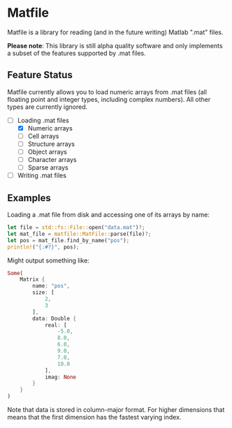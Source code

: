 # Matfile

Matfile is a library for reading (and in the future writing) Matlab ".mat" files.

__Please note__: This library is still alpha quality software and only implements a subset of the features supported by .mat files.

## Feature Status

Matfile currently allows you to load numeric arrays from .mat files (all floating point and integer types, including complex numbers). All other types are currently ignored.

* [ ] Loading .mat files
  * [x] Numeric arrays
  * [ ] Cell arrays
  * [ ] Structure arrays
  * [ ] Object arrays
  * [ ] Character arrays
  * [ ] Sparse arrays
* [ ] Writing .mat files

## Examples

Loading a .mat file from disk and accessing one of its arrays by name:

```rust
let file = std::fs::File::open("data.mat")?;
let mat_file = matfile::MatFile::parse(file)?;
let pos = mat_file.find_by_name("pos");
println!("{:#?}", pos);
```
Might output something like:
```rust
Some(
    Matrix {
        name: "pos",
        size: [
            2,
            3
        ],
        data: Double {
            real: [
                -5.0,
                8.0,
                6.0,
                9.0,
                7.0,
                10.0
            ],
            imag: None
        }
    }
)
```
Note that data is stored in column-major format. For higher dimensions that means that the first dimension has the fastest varying index.